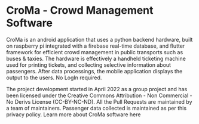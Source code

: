 # CroMa - Crowd Management Software
CroMa is an android application that uses a python backend hardware, built on raspberry pi integrated with a firebase real-time database, and flutter framework for efficient crowd management in public transports such as buses & taxies. The hardware is effectively a handheld ticketing machine used for printing tickets, and collecting selective information about passengers. After data processings, the mobile application displays the output to the users. No LogIn required.

The project development started in April 2022 as a group project and has been licensed under the Creative Commons Attribution - Non Commercial - No Derivs License (CC-BY-NC-ND). All the Pull Requests are maintained by a team of maintainers. Passenger data collected is maintained as per this privacy policy. Learn more about CroMa software here


